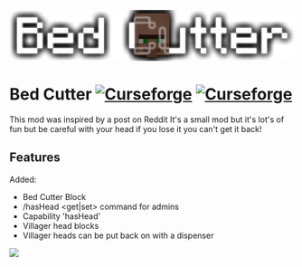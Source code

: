 ![](https://raw.githubusercontent.com/CoffeeCatRailway/BedCutter/main/logo-banner.png)
# Bed Cutter [![Curseforge](http://cf.way2muchnoise.eu/full_bed-cutter_downloads.svg)](https://minecraft.curseforge.com/projects/bed-cutter) [![Curseforge](http://cf.way2muchnoise.eu/versions/For%20MC_bed-cutter_all.svg)](https://minecraft.curseforge.com/projects/bed-cutter)

This mod was inspired by a post on Reddit
It's a small mod but it's lot's of fun but be careful with your head if you lose it you can't get it back!

## Features
Added:
* Bed Cutter Block
* /hasHead <get|set> command for admins
* Capability 'hasHead'
* Villager head blocks
* Villager heads can be put back on with a dispenser

![](https://i.imgur.com/4u82Yhx.png)
